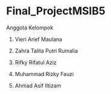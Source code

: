 # Final_ProjectMSIB5

Anggota Kelompok

1. Vieri Arief Maulana

2. Zahra Talita Putri Rumalia

3. Rifky Rifatul Aziz

4. Muhammad Rizky Fauzi

5. Ahmad Asif Iltizam

